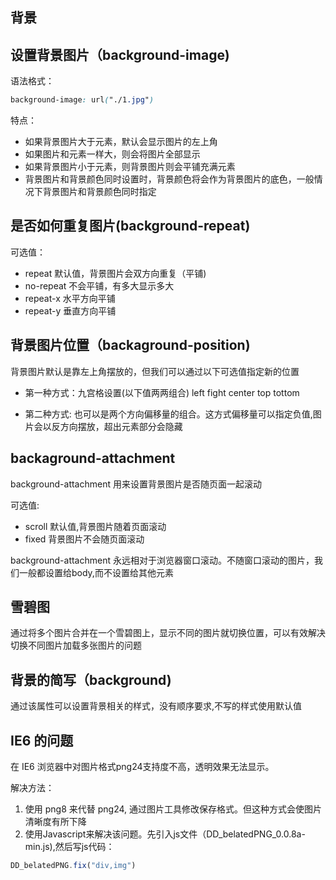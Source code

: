背景
-----

## 设置背景图片（background-image)

语法格式：

~~~css
background-image: url("./1.jpg")
~~~

特点：
- 如果背景图片大于元素，默认会显示图片的左上角
- 如果图片和元素一样大，则会将图片全部显示
- 如果背景图片小于元素，则背景图片则会平铺充满元素
- 背景图片和背景颜色同时设置时，背景颜色将会作为背景图片的底色，一般情况下背景图片和背景颜色同时指定

## 是否如何重复图片(background-repeat)

可选值：
- repeat 默认值，背景图片会双方向重复（平铺)
- no-repeat 不会平铺，有多大显示多大
- repeat-x 水平方向平铺
- repeat-y 垂直方向平铺

## 背景图片位置（backaground-position)

背景图片默认是靠左上角摆放的，但我们可以通过以下可选值指定新的位置

- 第一种方式：九宫格设置(以下值两两组合)
left fight center top tottom

- 第二种方式: 也可以是两个方向偏移量的组合。这方式偏移量可以指定负值,图片会以反方向摆放，超出元素部分会隐藏

## backaground-attachment

background-attachment 用来设置背景图片是否随页面一起滚动

可选值:

- scroll 默认值,背景图片随着页面滚动
- fixed  背景图片不会随页面滚动

background-attachment 永远相对于浏览器窗口滚动。不随窗口滚动的图片，我们一般都设置给body,而不设置给其他元素

## 雪碧图

通过将多个图片合并在一个雪碧图上，显示不同的图片就切换位置，可以有效解决切换不同图片加载多张图片的问题

## 背景的简写（background)

通过该属性可以设置背景相关的样式，没有顺序要求,不写的样式使用默认值



## IE6 的问题

在 IE6 浏览器中对图片格式png24支持度不高，透明效果无法显示。

解决方法：
1. 使用 png8 来代替 png24, 通过图片工具修改保存格式。但这种方式会使图片清晰度有所下降
2. 使用Javascript来解决该问题。先引入js文件（DD_belatedPNG_0.0.8a-min.js),然后写js代码：
~~~javaScript
DD_belatedPNG.fix("div,img")
~~~
